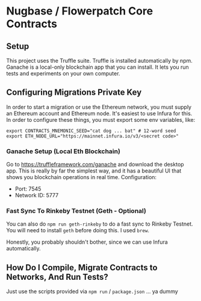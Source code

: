 # Nugbase / Flowerpatch Core Contracts

## Setup

This project uses the Truffle suite. Truffle is installed automatically by npm.
Ganache is a local-only blockchain app that you can install. It lets you run
tests and experiments on your own computer.

## Configuring Migrations Private Key

In order to start a migration or use the Ethereum network, you must supply
an Ethereum account and Ethereum node. It's easiest to use Infura for this.
In order to configure these things, you must export some env variables, like:

    export CONTRACTS_MNEMONIC_SEED="cat dog ... bat" # 12-word seed
    export ETH_NODE_URL="https://mainnet.infura.io/v3/<secret code>"

### Ganache Setup (Local Eth Blockchain)

Go to https://truffleframework.com/ganache and download the desktop app. This
is really by far the simplest way, and it has a beautiful UI that shows you
blockchain operations in real time. Configuration:

 * Port: 7545
 * Network ID: 5777

### Fast Sync To Rinkeby Testnet (Geth - Optional)

You can also do `npm run geth-rinkeby` to do a fast sync to Rinkeby Testnet.
You will need to install `geth` before doing this. I used `brew`.

Honestly, you probably shouldn't bother, since we can use Infura automatically.

## How Do I Compile, Migrate Contracts to Networks, And Run Tests?

Just use the scripts provided via `npm run` / `package.json` ... ya dummy

